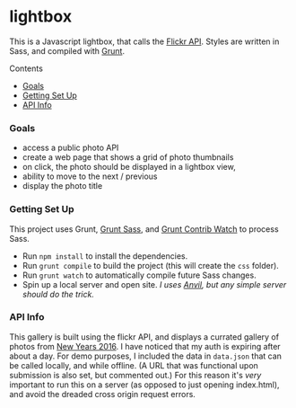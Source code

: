 # lightbox

This is a Javascript lightbox, that calls the [Flickr API](https://www.flickr.com/services/api/explore/flickr.photosets.getPhotos). Styles are written in Sass, and compiled with [Grunt](http://gruntjs.com/).

Contents
* [Goals](#goals)
* [Getting Set Up](#getting-set-up)
* [API Info](#API-info)

### Goals
* access a public photo API
* create a web page that shows a grid of photo thumbnails
* on click, the photo should be displayed in a lightbox view,  
* ability to move to the next / previous 
* display the photo title


### Getting Set Up
This project uses Grunt, [Grunt Sass](https://github.com/sindresorhus/grunt-sass), and [Grunt Contrib Watch](https://github.com/gruntjs/grunt-contrib-watch) to process Sass. 

* Run `npm install` to install the dependencies. 
* Run `grunt compile` to build the project (this will create the `css` folder). 
* Run `grunt watch` to automatically compile future Sass changes.
* Spin up a local server and open site. _I uses [Anvil](http://anvilformac.com/), but any simple server should do the trick._

### API Info
This gallery is built using the flickr API, and displays a currated gallery of photos from [New Years 2016](https://www.flickr.com/photos/flickr/galleries/72157663033498841/). I have noticed that my auth is expiring after about a day. For demo purposes, I included the data in `data.json` that can be called locally, and while offline. (A URL that was functional upon submission is also set, but commented out.) For this reason it's _very_ important to run this on a server (as opposed to just opening index.html), and avoid the dreaded cross origin request errors. 